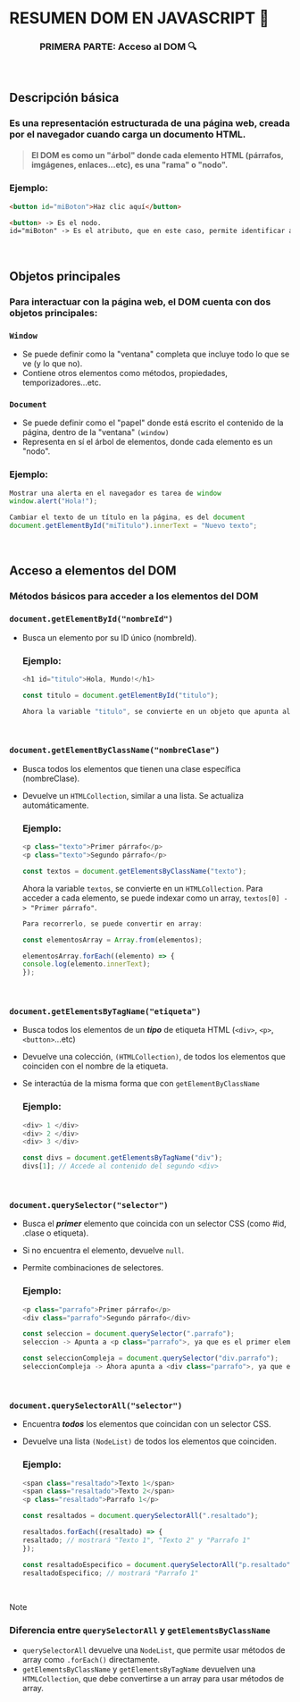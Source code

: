 # **RESUMEN DOM EN JAVASCRIPT** 📜



### **&nbsp;&nbsp;&nbsp;&nbsp;&nbsp;&nbsp;&nbsp;&nbsp;&nbsp;&nbsp;&nbsp;&nbsp;&nbsp; PRIMERA PARTE:** Acceso al DOM 🔍

<br>

## **Descripción básica**

### Es una representación estructurada de una página web, creada por el navegador cuando carga un documento HTML.
> #### El DOM es como un "árbol" donde cada elemento HTML (párrafos, imgágenes, enlaces...etc), es una "rama" o "nodo".

### **Ejemplo:**

```html
<button id="miBoton">Haz clic aquí</button>

<button> -> Es el nodo.
id="miBoton" -> Es el atributo, que en este caso, permite identificar al nodo.
```
<br>

## **Objetos principales**

### Para interactuar con la página web, el DOM cuenta con dos objetos principales:

### ``Window``
- Se puede definir como la "ventana" completa que incluye todo lo que se ve (y lo que no).
- Contiene otros elementos como métodos, propiedades, temporizadores...etc.

### ``Document``
- Se puede definir como el "papel" donde está escrito el contenido de la página, dentro de la "ventana" `(window)`
- Representa en sí el árbol de elementos, donde cada elemento es un "nodo".


### **Ejemplo:**

```javascript
Mostrar una alerta en el navegador es tarea de window
window.alert("Hola!");

Cambiar el texto de un título en la página, es del document
document.getElementById("miTitulo").innerText = "Nuevo texto";

```
<br>

## **Acceso a elementos del DOM**

### Métodos básicos para acceder a los elementos del DOM

### `document.getElementById("nombreId")`
- Busca un elemento por su ID único (nombreId).

  ### Ejemplo:

  ```javascript
  <h1 id="titulo">Hola, Mundo!</h1>

  const titulo = document.getElementById("titulo");

  Ahora la variable "titulo", se convierte en un objeto que apunta al elemento entero "<h1>", y se puede manipular con JavaScript.
  ```

<br>

### `document.getElementByClassName("nombreClase")`
- Busca todos los elementos que tienen una clase específica (nombreClase).
- Devuelve un `HTMLCollection`, similar a una lista. Se actualiza automáticamente.
  ### Ejemplo:

  ```javascript
  <p class="texto">Primer párrafo</p>
  <p class="texto">Segundo párrafo</p>

  const textos = document.getElementsByClassName("texto");
  ```


  Ahora la variable `textos`, se convierte en un `HTMLCollection`.
  Para acceder a cada elemento, se puede indexar como un array, `textos[0] -> "Primer párrafo"`.

  ```javascript
  Para recorrerlo, se puede convertir en array:

  const elementosArray = Array.from(elementos);

  elementosArray.forEach((elemento) => {
  console.log(elemento.innerText);
  });
  ```
<br>

### `document.getElementsByTagName("etiqueta")`
- Busca todos los elementos de un ***tipo*** de etiqueta HTML (`<div>`, `<p>`, `<button>`...etc)
- Devuelve una colección, `(HTMLCollection)`, de todos los elementos que coinciden con el nombre de la etiqueta.
- Se interactúa de la misma forma que con `getElementByClassName`

  ### Ejemplo:

  ```javascript
  <div> 1 </div>
  <div> 2 </div>
  <div> 3 </div>

  const divs = document.getElementsByTagName("div");
  divs[1]; // Accede al contenido del segundo <div>
  ```

<br>

### `document.querySelector("selector")`
- Busca el ***primer*** elemento que coincida con un selector CSS (como #id, .clase o etiqueta).
- Si no encuentra el elemento, devuelve `null`.
- Permite combinaciones de selectores.
  
  ### Ejemplo:

  ```javascript
  <p class="parrafo">Primer párrafo</p>
  <div class="parrafo">Segundo párrafo</div>

  const seleccion = document.querySelector(".parrafo");
  seleccion -> Apunta a <p class="parrafo">, ya que es el primer elemento que coincide.

  const seleccionCompleja = document.querySelector("div.parrafo");
  seleccionCompleja -> Ahora apunta a <div class="parrafo">, ya que es más específica.
  ```

  <br>

### `document.querySelectorAll("selector")`
- Encuentra ***todos*** los elementos que coincidan con un selector CSS.
- Devuelve una lista `(NodeList)` de todos los elementos que coinciden.

  ### Ejemplo:

  ```javascript
  <span class="resaltado">Texto 1</span>
  <span class="resaltado">Texto 2</span>
  <p class="resaltado">Parrafo 1</p>

  const resaltados = document.querySelectorAll(".resaltado");

  resaltados.forEach((resaltado) => {
  resaltado; // mostrará "Texto 1", "Texto 2" y "Parrafo 1"
  });

  const resaltadoEspecifico = document.querySelectorAll("p.resaltado");
  resaltadoEspecifico; // mostrará "Parrafo 1"
  ```

<br>

> [!NOTE] 
>  ### Diferencia entre `querySelectorAll` y `getElementsByClassName`
>  - `querySelectorAll` devuelve una `NodeList`, que permite usar métodos de array como `.forEach()` directamente.
>  - `getElementsByClassName` y `getElementsByTagName` devuelven una `HTMLCollection`, que debe convertirse a un array para usar métodos de array.

